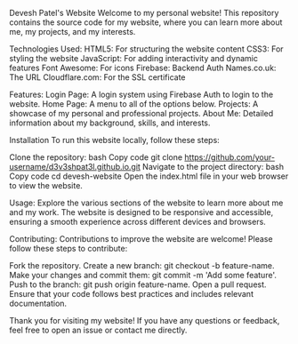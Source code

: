 Devesh Patel's Website
Welcome to my personal website! This repository contains the source code for my website, where you can learn more about me, my projects, and my interests.

Technologies Used:
HTML5: For structuring the website content
CSS3: For styling the website
JavaScript: For adding interactivity and dynamic features
Font Awesome: For icons
Firebase: Backend Auth
Names.co.uk: The URL
Cloudflare.com: For the SSL certificate

Features:
Login Page: A login system using Firebase Auth to login to the website.
Home Page: A menu to all of the options below.
Projects: A showcase of my personal and professional projects.
About Me: Detailed information about my background, skills, and interests.


Installation
To run this website locally, follow these steps:

Clone the repository:
bash
Copy code
git clone https://github.com/your-username/d3v3shpat3l.github.io.git
Navigate to the project directory:
bash
Copy code
cd devesh-website
Open the index.html file in your web browser to view the website.

Usage:
Explore the various sections of the website to learn more about me and my work. The website is designed to be responsive and accessible, ensuring a smooth experience across different devices and browsers.

Contributing:
Contributions to improve the website are welcome! Please follow these steps to contribute:

Fork the repository.
Create a new branch: git checkout -b feature-name.
Make your changes and commit them: git commit -m 'Add some feature'.
Push to the branch: git push origin feature-name.
Open a pull request.
Ensure that your code follows best practices and includes relevant documentation.

Thank you for visiting my website! If you have any questions or feedback, feel free to open an issue or contact me directly.
